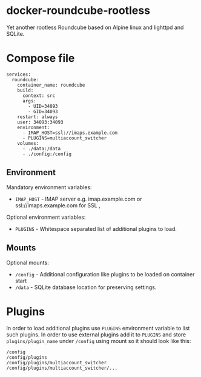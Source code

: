 # docker-roundcube-rootless
Yet another rootless Roundcube based on Alpine linux and lighttpd and SQLite.

# Compose file
```
services:
  roundcube:
    container_name: roundcube
    build:
      context: src
      args:
        - UID=34093
        - GID=34093
    restart: always
    user: 34093:34093
    environment:
      - IMAP_HOST=ssl://imaps.example.com
      - PLUGINS=multiaccount_switcher
    volumes:
      - ./data:/data
      - ./config:/config
```

## Environment
Mandatory environment variables:
* ```IMAP_HOST``` - IMAP server e.g. imap.example.com or ssl://imaps.example.com for SSL ,

Optional environment variables:
* ```PLUGINS``` - Whitespace separated list of additional plugins to load.
	
## Mounts
Optional mounts:
* ```/config``` - Additional configuration like plugins to be loaded on container start 
* ```/data``` - SQLite database location for preserving settings.

# Plugins
In order to load additional plugins use ```PLUGINS``` environment variable to list such plugins. In order to use external plugins add 
it to ```PLUGINS``` and store ```plugins/plugin_name``` under ```/config``` using mount so it should look like this:


```
/config
/config/plugins
/config/plugins/multiaccount_switcher
/config/plugins/multiaccount_switcher/...
```
